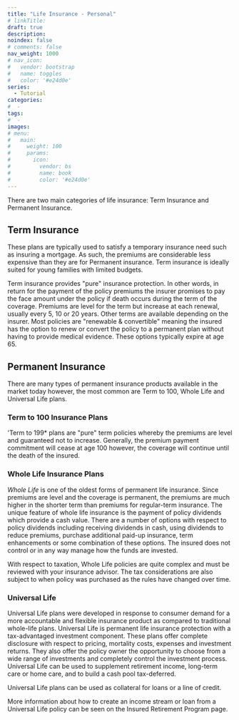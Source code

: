 ```yaml
---
title: "Life Insurance - Personal"
# linkTitle:
draft: true
description: 
noindex: false
# comments: false
nav_weight: 1000
# nav_icon:
#   vendor: bootstrap
#   name: toggles
#   color: '#e24d0e'
series:
  - Tutorial
categories:
#  - 
tags:
#  - 
images:
# menu:
#   main:
#     weight: 100
#     params:
#       icon:
#         vendor: bs
#         name: book
#         color: '#e24d0e'
---
```


There are two main categories of life insurance: Term Insurance and Permanent Insurance.

<!--more-->

## Term Insurance

These plans are typically used to satisfy a temporary insurance need such as insuring a mortgage. As such, the premiums are considerable less expensive than they are for Permanent insurance. Term insurance is ideally suited for young families with limited budgets.

Term insurance provides "pure" insurance protection. In other words, in return for the payment of the policy premiums the insurer promises to pay the face amount under the policy if death occurs during the term of the coverage. Premiums are level for the term but increase at each renewal, usually every 5, 10 or 20 years. Other terms are available depending on the insurer. Most policies are "renewable & convertible" meaning the insured has the option to renew or convert the policy to a permanent plan without having to provide medical evidence. These options typically expire at age 65.

## Permanent Insurance

There are many types of permanent insurance products available in the market today however, the most common are Term to 100, Whole Life and Universal Life plans.

### Term to 100 Insurance Plans

'Term to 199* plans are "pure" term policies whereby the premiums are level and guaranteed not to increase. Generally, the premium payment commitment will cease at age 100 however, the coverage will continue until the death of the insured.

### Whole Life Insurance Plans

*Whole Life* is one of the oldest forms of permanent life insurance. Since premiums are level and the coverage is permanent, the premiums are much higher in the shorter term than premiums for regular-term insurance. The unique feature of whole life insurance is the payment of policy dividends which provide a cash value. There are a number of options with respect to policy dividends including receiving dividends in cash, using dividends to reduce premiums, purchase additional paid-up insurance, term enhancements or some combination of these options. The insured does not control or in any way manage how the funds are invested.

With respect to taxation, Whole Life policies are quite complex and must be reviewed with your insurance advisor. The tax considerations are also subject to when policy was purchased as the rules have changed over time.

### Universal Life

Universal Life plans were developed in response to consumer demand for a more accountable and flexible insurance product as compared to traditional whole-life plans. Universal Life is permanent life insurance protection with a tax-advantaged investment component.  These plans offer complete disclosure with respect to pricing, mortality costs, expenses and investment returns. They also offer the policy owner the opportunity to choose from a wide range of investments and completely control the investment process. Universal Life can be used to supplement retirement income, long-term care or home care, and to build a cash pool tax-deferred.

Universal Life plans can be used as collateral for loans or a line of credit. 

More information about how to create an income stream or loan from a Universal Life policy can be seen on the Insured Retirement Program page.
